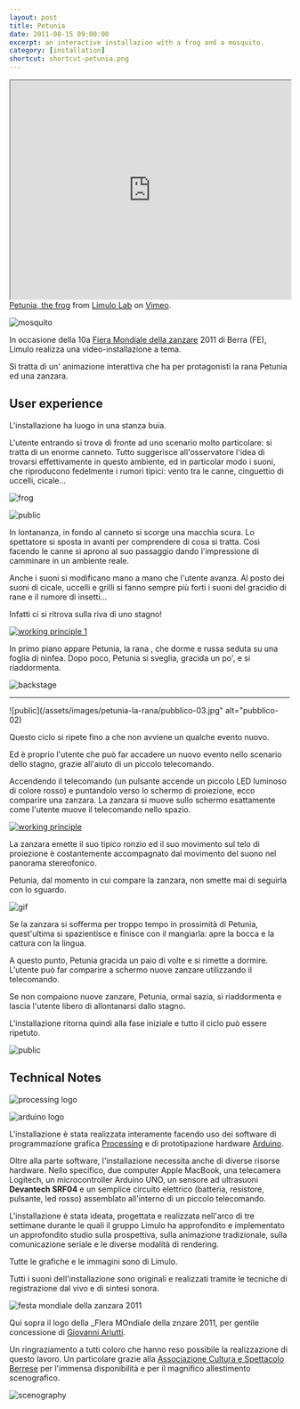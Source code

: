 ```yaml
---
layout: post
title: Petunia
date: 2011-08-15 09:00:00
excerpt: an interactive installazion with a frog and a mosquito.
category: [installation]
shortcut: shortcut-petunia.png
---
```


<iframe src="http://player.vimeo.com/video/28194005" width="100%" height="393"></iframe>
<br><a href="http://vimeo.com/28194005">Petunia, the frog</a> from <a href="http://vimeo.com/limulo">Limulo Lab</a> on <a href="https://vimeo.com">Vimeo</a>.</div>

![mosquito](/assets/images/petunia-la-rana/zanzara.jpg)

In occasione della 10a [Fiera Mondiale della zanzare](http://www.acsberra.it/) 2011 di Berra (FE), Limulo realizza una video-installazione a tema.

Si tratta di un' animazione interattiva che ha per protagonisti la rana Petunia ed una zanzara.

## User experience

L'installazione ha luogo in una stanza buia.

L'utente entrando si trova di fronte ad uno scenario molto particolare: si tratta di un enorme canneto. Tutto suggerisce all'osservatore l'idea di trovarsi effettivamente in questo ambiente, ed in particolar modo i suoni, che riproducono fedelmente i rumori tipici: vento tra le canne, cinguettio di uccelli, cicale...


![frog](/assets/images/petunia-la-rana/rana.jpg)

![public](/assets/images/petunia-la-rana/pubblico-02.jpg)

In lontananza, in fondo al canneto si scorge una macchia scura. Lo spettatore si sposta in avanti per comprendere di cosa si tratta. Così facendo le canne si aprono al suo passaggio dando l'impressione di camminare in un ambiente reale.

Anche i suoni si modificano mano a mano che l'utente avanza. Al posto dei suoni di cicale, uccelli e grilli si fanno sempre più forti i suoni del gracidio di rane e il rumore di insetti...

Infatti ci si ritrova sulla riva di uno stagno!

[![working principle 1](/assets/images/petunia-la-rana/Schema_1.jpg)]({{site.url}}/assets/images/petunia-la-rana/Schema_1.jpg)

In primo piano appare Petunia, la rana , che dorme e russa seduta su una foglia di ninfea. Dopo poco, Petunia si sveglia, gracida un po', e si riaddormenta.

![backstage](/assets/images/petunia-la-rana/P1010373.jpg)

---

![public](/assets/images/petunia-la-rana/pubblico-03.jpg" alt="pubblico-02)


Questo ciclo si ripete fino a che non avviene un qualche evento nuovo.

Ed è proprio l'utente che può far accadere un nuovo evento nello scenario dello stagno, grazie all'aiuto di un piccolo telecomando.

Accendendo il telecomando (un pulsante accende un piccolo LED luminoso di colore rosso) e puntandolo verso lo schermo di proiezione, ecco comparire una zanzara. La zanzara si muove sullo schermo esattamente come l'utente muove il telecomando nello spazio.

[![working principle](/assets/images/petunia-la-rana/Schema_2.jpg)]({{site.url}}/assets/images/petunia-la-rana/Schema_1.jpg)

La zanzara emette il suo tipico ronzio ed il suo movimento sul telo di proiezione è costantemente accompagnato dal movimento del suono nel panorama stereofonico.

Petunia, dal momento in cui compare la zanzara, non smette mai di seguirla con lo sguardo.

![gif](/assets/images/petunia-la-rana/petunia.gif)

Se la zanzara si sofferma per troppo tempo in prossimità di Petunia, quest'ultima si spazientisce e finisce con il mangiarla: apre la bocca e la cattura con la lingua.

A questo punto, Petunia gracida un paio di volte e si rimette a dormire. L'utente può far comparire a schermo nuove zanzare utilizzando il telecomando.

Se non compaiono nuove zanzare, Petunia, ormai sazia, si riaddormenta e lascia l'utente libero di allontanarsi dallo stagno.

L'installazione ritorna quindi alla fase iniziale e tutto il ciclo può essere ripetuto.

![public](/assets/images/petunia-la-rana/pubblico-01.jpg)

## Technical Notes


![processing logo](/assets/images/logos/processing-logo.jpg)

![arduino logo](/assets/images/logos/arduino-logo.jpg)

L'installazione è stata realizzata interamente facendo uso dei software di programmazione grafica [Processing](http://processing.org/) e di prototipazione hardware [Arduino](http://www.arduino.cc/).

Oltre alla parte software, l'installazione necessita anche di  diverse risorse hardware. Nello specifico, due computer Apple MacBook, una telecamera Logitech, un microcontroller Arduino UNO, un sensore ad ultrasuoni **Devantech SRF04** e un semplice circuito elettrico (batteria, resistore, pulsante, led rosso) assemblato all'interno di un piccolo telecomando.

L'installazione è stata ideata, progettata e realizzata nell'arco di tre settimane durante le quali il gruppo Limulo ha approfondito e implementato un approfondito studio sulla prospettiva, sulla animazione tradizionale, sulla comunicazione seriale e le diverse modalità di rendering.

Tutte le grafiche e le immagini sono di Limulo.

Tutti i suoni dell'installazione sono originali e realizzati tramite le tecniche di registrazione dal vivo e di sintesi sonora.

![festa mondiale della zanzara 2011](/assets/images/petunia-la-rana/festa-mondiale-zanzare-2011.jpg)

Qui sopra il logo della _FIera MOndiale della znzare 2011, per gentile concessione di [Giovanni Ariutti](http://giovanniariutti.blogspot.com/).

Un ringraziamento a tutti coloro che hanno reso possibile la realizzazione di questo lavoro. Un particolare grazie alla [Associazione Cultura e Spettacolo Berrese](http://www.acsberra.it/) per l'immensa disponibilità e per il magnifico allestimento scenografico.

![scenography](http://www.limulo.net/images/petunia-la-rana/P1010389.jpg)
